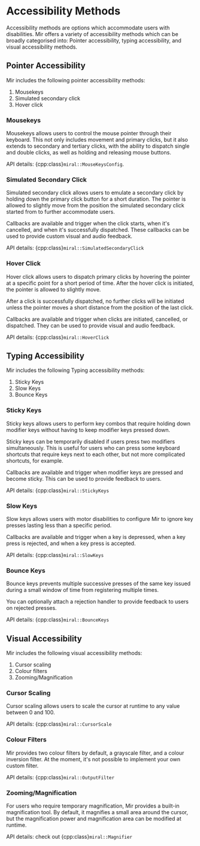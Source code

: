 # Accessibility Methods
Accessibility methods are options which
accommodate users with disabilities. Mir offers a variety of accessibility
methods which can be broadly categorised into: Pointer accessibility, typing
accessibility, and visual accessibility methods. 

## Pointer Accessibility
Mir includes the following pointer accessibility methods:
1. Mousekeys
2. Simulated secondary click
3. Hover click

### Mousekeys
Mousekeys allows users to control the mouse pointer through their keyboard.
This not only includes movement and primary clicks, but it also extends to
secondary and tertiary clicks, with the ability to dispatch single and double
clicks, as well as holding and releasing mouse buttons.

API details: {cpp:class}`miral::MouseKeysConfig`.

### Simulated Secondary Click
Simulated secondary click allows users to emulate a secondary click by holding
down the primary click button for a short duration. The pointer is allowed to
slightly move from the position the simulated secondary click started from to
further accommodate users. 

Callbacks are available and trigger when the click starts,
when it's cancelled, and when it's successfully dispatched. These
callbacks can be used to provide custom visual and audio feedback.

API details: {cpp:class}`miral::SimulatedSecondaryClick`

### Hover Click
Hover click allows users to dispatch primary clicks by hovering the pointer at
a specific point for a short period of time. After the hover click is
initiated, the pointer is allowed to slightly move.

After a click is successfully dispatched, no further clicks will be initiated
unless the pointer moves a short distance from the position of the last click.

Callbacks are available and trigger when clicks are initiated, cancelled,
or dispatched. They can be used to provide visual and audio feedback.

API details: {cpp:class}`miral::HoverClick`

## Typing Accessibility
Mir includes the following Typing accessibility methods:
1. Sticky Keys
2. Slow Keys
3. Bounce Keys

### Sticky Keys
Sticky keys allows users to perform key combos that require holding down
modifier keys without having to keep modifier keys pressed down.

Sticky keys can be temporarily disabled if users press two modifiers
simultaneously. This is useful for users who can press some keyboard shortcuts
that require keys next to each other, but not more complicated shortcuts, for
example.

Callbacks are available and trigger when modifier keys are pressed and become
sticky. This can be used to provide feedback to users.

API details: {cpp:class}`miral::StickyKeys`

### Slow Keys
Slow keys allows users with motor disabilities to configure Mir to ignore key
presses lasting less than a specific period.

Callbacks are available and trigger when a key is depressed,
when a key press is rejected, and when a key press is accepted.

API details: {cpp:class}`miral::SlowKeys`

### Bounce Keys
Bounce keys prevents multiple successive presses of the same key issued during
a small window of time from registering multiple times.

You can optionally attach a rejection handler to provide feedback to users on
rejected presses.

API details: {cpp:class}`miral::BounceKeys`

## Visual Accessibility
Mir includes the following visual accessibility methods:
1. Cursor scaling
2. Colour filters
3. Zooming/Magnification

### Cursor Scaling
Cursor scaling allows users to scale the cursor at runtime to any value between
0 and 100. 

API details: {cpp:class}`miral::CursorScale`

### Colour Filters
Mir provides two colour filters by default, a grayscale filter, and a colour
inversion filter. At the moment, it's not possible to implement your own custom
filter.

API details: {cpp:class}`miral::OutputFilter`

### Zooming/Magnification
For users who require temporary magnification, Mir provides a built-in
magnification tool. By default, it magnifies a small area around the cursor,
but the magnification power and magnification area can be modified at runtime.

API details: check out {cpp:class}`miral::Magnifier`

